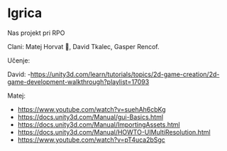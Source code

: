 # Igrica
Nas projekt pri RPO

Clani:
Matej Horvat :crown:,
David Tkalec,
Gasper Rencof.


Učenje:

David:
  -https://unity3d.com/learn/tutorials/topics/2d-game-creation/2d-game-development-walkthrough?playlist=17093

Matej:
  - https://www.youtube.com/watch?v=suehAh6cbKg
  - https://docs.unity3d.com/Manual/gui-Basics.html
  - https://docs.unity3d.com/Manual/ImportingAssets.html
  - https://docs.unity3d.com/Manual/HOWTO-UIMultiResolution.html
  - https://www.youtube.com/watch?v=pT4uca2bSgc

